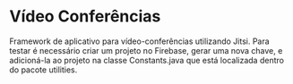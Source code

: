 # Vídeo Conferências

Framework de aplicativo para vídeo-conferências utilizando Jitsi. Para testar é necessário criar um projeto
no Firebase, gerar uma nova chave, e adicioná-la ao projeto na classe Constants.java que está localizada dentro
do pacote utilities.

